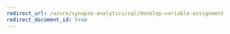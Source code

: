```yaml
---
redirect_url: /azure/synapse-analytics/sql/develop-variable-assignment
redirect_document_id: true
---
```

